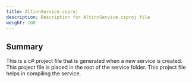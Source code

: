 ```yaml
---
title: AltinnService.csproj
description: Description for AltinnService.csproj file
weight: 100
---
```


## Summary
This is a c# project file that is generated when a new service is created. This project file is placed in the root of the service folder. This project file helps in compiling the service.